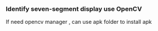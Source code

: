 ### Identify seven-segment display use OpenCV
If need opencv manager , can use apk folder to install apk
